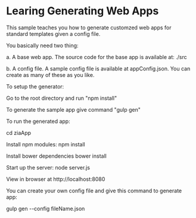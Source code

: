 # Learing Generating Web Apps

This sample teaches you how to generate customzed web apps for standard templates given a config file.

You basically need two thing:

a. A base web app. The source code for the base app is available at: ./src

b. A config file. A sample config file is available at appConfig.json. You can create as many of these as you like.

To setup the generator:

Go to the root directory and run "npm install"

To generate the sample app give command "gulp gen"

To run the generated app:

cd ziaApp

Install npm modules: npm install

Install bower dependencies bower install

Start up the server: node server.js

View in browser at http://localhost:8080

You can create your own config file and give this command to generate app:

gulp gen --config fileName.json


